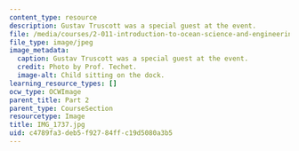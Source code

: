 ```yaml
---
content_type: resource
description: Gustav Truscott was a special guest at the event.
file: /media/courses/2-011-introduction-to-ocean-science-and-engineering-spring-2006/c4789fa3deb5f92784ffc19d5080a3b5_IMG_1737.jpg
file_type: image/jpeg
image_metadata:
  caption: Gustav Truscott was a special guest at the event.
  credit: Photo by Prof. Techet.
  image-alt: Child sitting on the dock.
learning_resource_types: []
ocw_type: OCWImage
parent_title: Part 2
parent_type: CourseSection
resourcetype: Image
title: IMG_1737.jpg
uid: c4789fa3-deb5-f927-84ff-c19d5080a3b5
---
```

